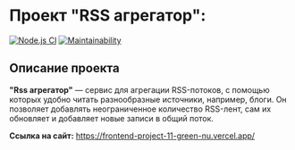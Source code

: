# Проект "RSS агрегатор":


[![Node.js CI](https://github.com/fractuskst/frontend-project-11/actions/workflows/Node%20CI.yml/badge.svg)](https://github.com/fractuskst/frontend-project-11/actions/workflows/Node%20CI.yml)
[![Maintainability](https://api.codeclimate.com/v1/badges/c3fad710fd775099dbe9/maintainability)](https://codeclimate.com/github/fractuskst/frontend-project-11/maintainability)

## Описание проекта

**"Rss агрегатор"** — сервис для агрегации RSS-потоков, с помощью которых удобно читать разнообразные источники, например, блоги. Он позволяет добавлять неограниченное количество RSS-лент, сам их обновляет и добавляет новые записи в общий поток.

**Ссылка на сайт:** https://frontend-project-11-green-nu.vercel.app/
